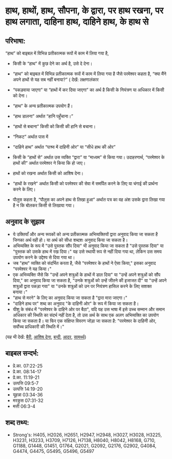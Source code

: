 # हाथ, हाथों, हाथ, सौपना, के द्वारा, पर हाथ रखना,  पर हाथ लगाता, दाहिना हाथ, दाहिने हाथ, के हाथ से #

## परिभाषा: ##

“हाथ” को बाइबल में विभिन्न प्रतीकात्मक रूपों में काम में लिया गया है,

* किसी के “हाथ” में कुछ देने का अर्थ है, उसे दे देना।
* “हाथ” को बाइबल में विभिन्न प्रतीकात्मक रूपों में काम में लिया गया है जैसे परमेश्वर कहता है, “क्या मैंने अपने हाथों से यह सब नहीं बनाया?” ( देखें: लक्षणालंकार
* “पकड़वाया जाएगा” या “हाथों में कर दिया जाएगा” का अर्थ है किसी के नियंत्रण या अधिकार में किसी को देना।
* “हाथ” के अन्य प्रतीकात्मक उपयोग हैं।
* “हाथ डालना” अर्थात “हानि पहुँचाना।”
* “हाथों से बचाना” किसी को किसी की हानि से बचाना।
* “निकट” अर्थात पास में
* “दाहिने हाथ” अर्थात “पाश्र्व में दाहिनी ओर” या “सीधे हाथ की ओर”
* किसी के “हाथों से” अर्थात उस व्यक्ति “द्वारा” या “माध्यम” से किया गया। उदाहरणार्थ, “परमेश्वर के हाथों की” अर्थात परमेश्वर ने किया कि हो जाए।
 
* हाथों को रखना अर्थात किसी को आशिष देना।
* “हाथों के रखने” अर्थात किसी को परमेश्वर की सेवा में समर्पित करने के लिए या चंगाई की प्रार्थना करने के लिए।
* पौलुस कहता है, “पौलुस का अपने हाथ से लिखा हुआ” अर्थात पत्र का वह अंश उसके द्वारा लिखा गया है न कि बोलकर किसी से लिखाया गया।

## अनुवाद के सुझाव ##

* ये उक्तियाँ और अन्य रूपकों को अन्य प्रतीकात्मक अभिव्यक्तियों द्वारा अनुवाद किया जा सकता है जिनका अर्थ वही हो। या अर्थ को सीधा शब्दशः अनुवाद किया जा सकता है।
* अभिव्यक्ति के रूप में "उसे पुस्तक सौंप दिया" भी अनुवाद किया जा सकता है "उसे पुस्तक दिया" या "पुस्तक को उसके हाथ में रख दिया।" यह उसे स्थायी रूप से नहीं दिया गया था, लेकिन उस समय उपयोग करने के उद्देश्य से दिया गया था।
* जब "हाथ" व्यक्ति को संदर्भित करता है, जैसे "परमेश्वर के हाथों ने ऐसा किया," इसका अनुवाद "परमेश्वर ने यह किया।"
* एक अभिव्यक्ति जैसे कि "उन्हें अपने शत्रुओं के हाथों में डाल दिया" या "उन्हें अपने शत्रुओं को सौंप दिया," का अनुवाद किया जा सकता है, "उनके शत्रुओं को उन्हें जीतने की इजाजत दी" या "उन्हें अपने शत्रुओं द्वारा पकड़ा गया" या "उनके शत्रुओं को उन पर नियंत्रण हासिल करने के लिए सशक्त बनाया।"
* "हाथ से मरने" के लिए का अनुवाद किया जा सकता है "द्वारा मारा जाएगा।"
* "दाहिने हाथ पर" शब्द का अनुवाद "के दाहिनी ओर" के रूप में किया जा सकता है।
* यीशु के संबंध में "परमेश्वर के दाहिने ओर पर बैठा", यदि यह उस भाषा में इसे उच्च सम्मान और समान अधिकार की स्थिति का संदर्भ नहीं देता है, तो उस अर्थ के साथ एक अलग अभिव्यक्ति का उपयोग किया जा सकता है। या फिर एक संक्षिप्त विवरण जोड़ा जा सकता है: "परमेश्वर के दाहिनी ओर, सर्वोच्च प्राधिकारी की स्थिति में।"

(यह भी देखें: [बैरी](../adversary.md), [आशिष देना](../bless.md), [बन्दी](../captive.md), [आदर](../honor.md), [सामर्थ्य](../power.md))

## बाइबल सन्दर्भ: ##

* प्रे.का. 07:22-25
* प्रे.का. 08:14-17
* प्रे.का. 11:19-21
* उत्पत्ति 09:5-7
* उत्पत्ति 14:19-20
* यूहन्ना 03:34-36
* मरकुस 07:31-32
* मत्ती 06:3-4

## शब्द तथ्य: ##

* Strong's: H405, H2026, H2651, H2947, H2948, H3027, H3028, H3225, H3231, H3233, H3709, H7126, H7138, H8040, H8042, H8168, G710, G1188, G1448, G1451, G1764, G2021, G2092, G2176, G2902, G4084, G4474, G4475, G5495, G5496, G5497
